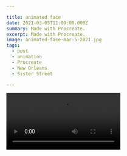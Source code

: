 ```yaml
---

title: animated face
date: 2021-03-05T11:00:00.000Z
summary: Made with Procreate.
excerpt: Made with Procreate.
image: animated-face-mar-5-2021.jpg
tags:
  - post 
  - animation
  - Procreate
  - New Orleans
  - Sister Street

---
```


<div>
<video controls loop>
  <source type="video/mp4" src="/static/img/animations/mp4s/animated-face-mar-5-2021-wm.mp4"></source>
  <p>Your browser does not support the video element.</p>
</video>
</div>